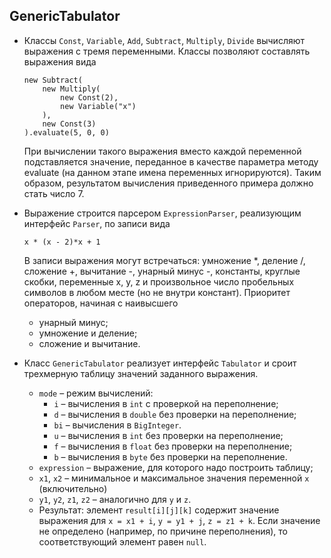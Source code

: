 ## GenericTabulator

* Классы `Const`, `Variable`, `Add`, `Subtract`, `Multiply`, `Divide` вычисляют выражения с тремя переменными.
  Классы позволяют составлять выражения вида
  ```
  new Subtract(
      new Multiply(
          new Const(2),
          new Variable("x")
      ),
      new Const(3)
  ).evaluate(5, 0, 0)
  ```
              
  При вычислении такого выражения вместо каждой переменной подставляется значение, переданное в качестве параметра методу evaluate (на данном этапе имена переменных игнорируются). Таким образом, результатом вычисления приведенного примера должно стать число 7.
  
* Выражение строится парсером `ExpressionParser`, реализующим интерфейс `Parser`, по записи вида
  
  ``x * (x - 2)*x + 1``
  
  В записи выражения могут встречаться: умножение *, деление /, сложение +, вычитание -, унарный минус -, константы, круглые скобки, переменные x, y, z и произвольное число пробельных символов в любом месте (но не внутри констант).
  Приоритет операторов, начиная с наивысшего
    * унарный минус;
    * умножение и деление;
    * сложение и вычитание.
  
* Класс `GenericTabulator` реализует интерфейс `Tabulator` и сроит трехмерную таблицу значений заданного выражения.
    * `mode` – режим вычислений:
        * `i` – вычисления в `int` с проверкой на переполнение;
        * `d` – вычисления в `double` без проверки на переполнение;
        * `bi` – вычисления в `BigInteger`.
        * `u` – вычисления в `int` без проверки на переполнение;
        * `f` – вычисления в `float` без проверки на переполнение;
        * `b` – вычисления в `byte` без проверки на переполнение.
    * `expression` – выражение, для которого надо построить таблицу;
    * `x1`, `x2` – минимальное и максимальное значения переменной `x` (включительно)
    * `y1`, `y2`, `z1`, `z2` – аналогично для `y` и `z`.
    * Результат: элемент `result[i][j][k]` содержит значение выражения для `x = x1 + i`, `y = y1 + j`, `z = z1 + k`. 
    Если значение не определено (например, по причине переполнения),
    то соответствующий элемент равен `null`.
